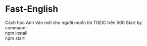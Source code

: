 # Fast-English
Cách học Anh Văn mới cho người muốn thi TOEIC trên 500
Start by command: <br />
npm install<br />
npm start<br />

